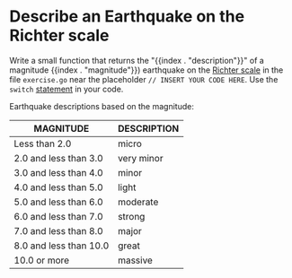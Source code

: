 # Describe an Earthquake on the Richter scale

Write a small function that returns the "{{index . "description"}}" of a magnitude {{index . "magnitude"}}) earthquake on the [Richter scale](https://en.wikipedia.org/wiki/Richter_magnitude_scale) in the file `exercise.go` near the placeholder `// INSERT YOUR CODE HERE`. Use the `switch` [statement](https://go.dev/tour/flowcontrol/9) in your code.

Earthquake descriptions based on the magnitude:

| MAGNITUDE              | DESCRIPTION |
| ---------------------- | ----------- |
| Less than 2.0          | micro       |
| 2.0 and less than 3.0  | very minor  |
| 3.0 and less than 4.0  | minor       |
| 4.0 and less than 5.0  | light       |
| 5.0 and less than 6.0  | moderate    |
| 6.0 and less than 7.0  | strong      |
| 7.0 and less than 8.0  | major       |
| 8.0 and less than 10.0 | great       |
| 10.0 or more           | massive     |
